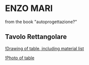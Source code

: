 # ENZO MARI
from the book "autoprogettazione?"


## Tavolo Rettangolare

[!Drawing of table, including material list](./images/drawing.jpg)

[!Photo of table](./images/photo.jpg)
